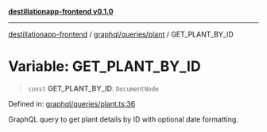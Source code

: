 [**destillationapp-frontend v0.1.0**](../../../../README.md)

***

[destillationapp-frontend](../../../../modules.md) / [graphql/queries/plant](../README.md) / GET\_PLANT\_BY\_ID

# Variable: GET\_PLANT\_BY\_ID

> `const` **GET\_PLANT\_BY\_ID**: `DocumentNode`

Defined in: [graphql/queries/plant.ts:36](https://github.com/DestillApp/main/blob/76aba95a5d8c1d9174ebde73d7b50f0ea64b491a/frontend/src/graphql/queries/plant.ts#L36)

GraphQL query to get plant details by ID with optional date formatting.
